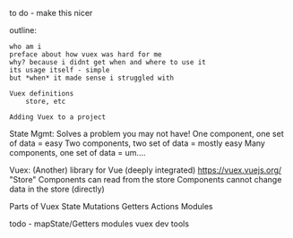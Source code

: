 
to do - make this nicer

outline:

	who am i
	preface about how vuex was hard for me
	why? because i didnt get when and where to use it
	its usage itself - simple
	but *when* it made sense i struggled with

	Vuex definitions
		store, etc

	Adding Vuex to a project





State Mgmt:
	Solves a problem you may not have!
	One component, one set of data = easy
	Two components, two set of data = mostly easy
	Many components, one set of data = um....

Vuex:
	(Another) library for Vue (deeply integrated)
	https://vuex.vuejs.org/
	"Store"
	Components can read from the store
	Components cannot change data in the store (directly)

Parts of Vuex
	State
	Mutations
	Getters
	Actions
	Modules

todo - 
mapState/Getters
modules
vuex dev tools

